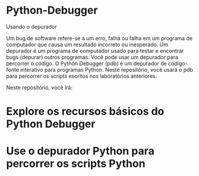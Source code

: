 # Python-Debugger
Usando o depurador

Um bug de software refere-se a um erro, falha ou falha em um programa de computador que causa um resultado incorreto ou inesperado. Um depurador é um programa de computador usado para testar e encontrar bugs (depurar) outros programas. Você pode usar um depurador para percorrer o código. O Python Debugger (pdb) é um depurador de código-fonte interativo para programas Python. Neste repositório, você usará o pdb para percorrer os scripts escritos nos laboratórios anteriores.

Neste repositório, você irá:

# Explore os recursos básicos do Python Debugger
# Use o depurador Python para percorrer os scripts Python
